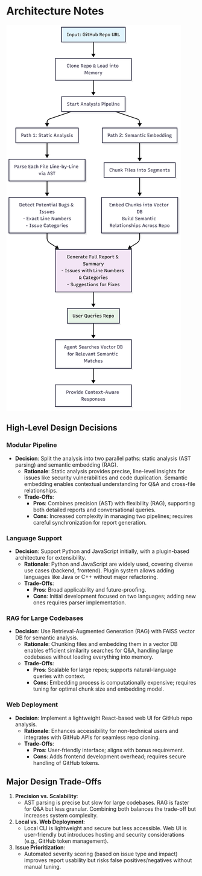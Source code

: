 # Architecture Notes

![Architecture Diagram](images/arch.png)

## High-Level Design Decisions

### Modular Pipeline
- **Decision**: Split the analysis into two parallel paths: static analysis (AST parsing) and semantic embedding (RAG).
  - **Rationale**: Static analysis provides precise, line-level insights for issues like security vulnerabilities and code duplication. Semantic embedding enables contextual understanding for Q&A and cross-file relationships.
  - **Trade-Offs**:
    - **Pros**: Combines precision (AST) with flexibility (RAG), supporting both detailed reports and conversational queries.
    - **Cons**: Increased complexity in managing two pipelines; requires careful synchronization for report generation.

### Language Support
- **Decision**: Support Python and JavaScript initially, with a plugin-based architecture for extensibility.
  - **Rationale**: Python and JavaScript are widely used, covering diverse use cases (backend, frontend). Plugin system allows adding languages like Java or C++ without major refactoring.
  - **Trade-Offs**:
    - **Pros**: Broad applicability and future-proofing.
    - **Cons**: Initial development focused on two languages; adding new ones requires parser implementation.

### RAG for Large Codebases
- **Decision**: Use Retrieval-Augmented Generation (RAG) with FAISS vector DB for semantic analysis.
  - **Rationale**: Chunking files and embedding them in a vector DB enables efficient similarity searches for Q&A, handling large codebases without loading everything into memory.
  - **Trade-Offs**:
    - **Pros**: Scalable for large repos; supports natural-language queries with context.
    - **Cons**: Embedding process is computationally expensive; requires tuning for optimal chunk size and embedding model.

### Web Deployment
- **Decision**: Implement a lightweight React-based web UI for GitHub repo analysis.
  - **Rationale**: Enhances accessibility for non-technical users and integrates with GitHub APIs for seamless repo cloning.
  - **Trade-Offs**:
    - **Pros**: User-friendly interface; aligns with bonus requirement.
    - **Cons**: Adds frontend development overhead; requires secure handling of GitHub tokens.

## Major Design Trade-Offs
1. **Precision vs. Scalability**:
   - AST parsing is precise but slow for large codebases. RAG is faster for Q&A but less granular. Combining both balances the trade-off but increases system complexity.
2. **Local vs. Web Deployment**:
   - Local CLI is lightweight and secure but less accessible. Web UI is user-friendly but introduces hosting and security considerations (e.g., GitHub token management).
3. **Issue Prioritization**:
   - Automated severity scoring (based on issue type and impact) improves report usability but risks false positives/negatives without manual tuning.